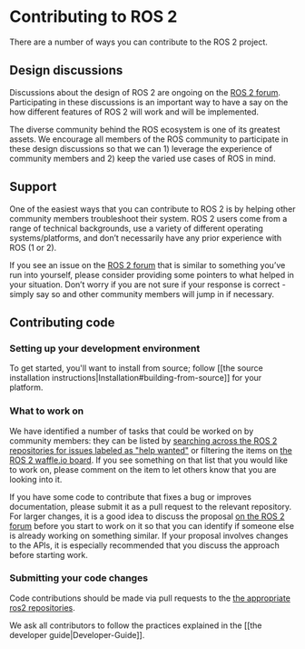 # Contributing to ROS 2

There are a number of ways you can contribute to the ROS 2 project.

## Design discussions

Discussions about the design of ROS 2 are ongoing on the [ROS 2 forum](http://discourse.ros.org/c/ng-ros).
Participating in these discussions is an important way to have a say on the how different features of ROS 2 will work and will be implemented.

The diverse community behind the ROS ecosystem is one of its greatest assets.
We encourage all members of the ROS community to participate in these design discussions so that we can 1) leverage the experience of community members and 2) keep the varied use cases of ROS in mind.

## Support

One of the easiest ways that you can contribute to ROS 2 is by helping other community members troubleshoot their system.
ROS 2 users come from a range of technical backgrounds, use a variety of different operating systems/platforms, and don’t necessarily have any prior experience with ROS (1 or 2). 

If you see an issue on the [ROS 2 forum](http://discourse.ros.org/c/ng-ros) that is similar to something you’ve run into yourself, please consider providing some pointers to what helped in your situation.
Don’t worry if you are not sure if your response is correct - simply say so and other community members will jump in if necessary.

## Contributing code

### Setting up your development environment

To get started, you'll want to install from source; follow [[the source installation instructions|Installation#building-from-source]] for your platform.

### What to work on

We have identified a number of tasks that could be worked on by community members: they can be listed by [searching across the ROS 2 repositories for issues labeled as "help wanted"](https://github.com/search?q=user%3Aament+user%3Aros2+is%3Aopen+label%3A"help+wanted"&type=Issues) or filtering the items on [the ROS 2 waffle.io board](https://waffle.io/ros2/ros2?search=help%20wanted).
If you see something on that list that you would like to work on, please comment on the item to let others know that you are looking into it.

If you have some code to contribute that fixes a bug or improves documentation, please submit it as a pull request to the relevant repository.
For larger changes, it is a good idea to discuss the proposal [on the ROS 2 forum](http://discourse.ros.org/c/ng-ros) before you start to work on it so that you can identify if someone else is already working on something similar.
If your proposal involves changes to the APIs, it is especially recommended that you discuss the approach before starting work.

### Submitting your code changes

Code contributions should be made via pull requests to the [the appropriate ros2 repositories](https://github.com/ros2).

We ask all contributors to follow the practices explained in the [[the developer guide|Developer-Guide]].